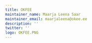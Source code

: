 ```yaml
---
title: OKFEE  
maintainer_name: Maarja Leena Saar
maintainer_email: maarjaleena@okee.ee   
description: '' 
twitter: ''
logo: OKFEE.PNG
---
```

